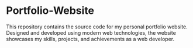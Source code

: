 # Portfolio-Website
This repository contains the source code for my personal portfolio website. Designed and developed using modern web technologies, the website showcases my skills, projects, and achievements as a web developer.
